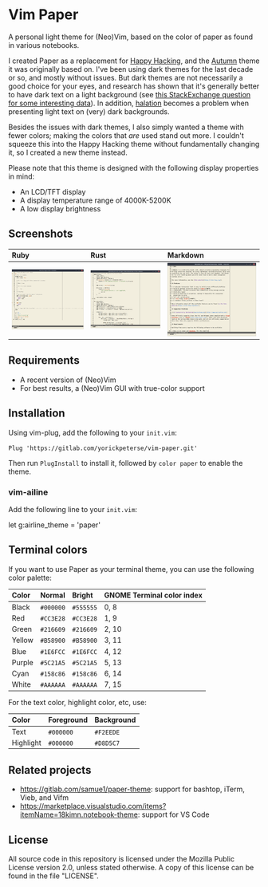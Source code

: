 # Vim Paper

A personal light theme for (Neo)Vim, based on the color of paper as found in
various notebooks.

I created Paper as a replacement for [Happy
Hacking](https://gitlab.com/yorickpeterse/happy_hacking.vim), and the
[Autumn](https://gitlab.com/yorickpeterse/Autumn.vim) theme it was originally
based on. I've been using dark themes for the last decade or so, and mostly
without issues. But dark themes are not necessarily a good choice for your eyes,
and research has shown that it's generally better to have dark text on a light
background (see [this StackExchange question for some interesting
data](https://ux.stackexchange.com/questions/53264/dark-or-white-color-theme-is-better-for-the-eyes)).
In addition, [halation](https://en.wiktionary.org/wiki/halation) becomes a
problem when presenting light text on (very) dark backgrounds.

Besides the issues with dark themes, I also simply wanted a theme with fewer
colors; making the colors that _are_ used stand out more. I couldn't squeeze
this into the Happy Hacking theme without fundamentally changing it, so I
created a new theme instead.

Please note that this theme is designed with the following display properties in
mind:

* An LCD/TFT display
* A display temperature range of 4000K-5200K
* A low display brightness

## Screenshots

| Ruby                          | Rust                          | Markdown
|:------------------------------|:------------------------------|:-------------
| ![Ruby](screenshots/ruby.png) | ![Rust](screenshots/rust.png) | ![Markdown](screenshots/markdown.png)


## Requirements

* A recent version of (Neo)Vim
* For best results, a (Neo)Vim GUI with true-color support

## Installation

Using vim-plug, add the following to your `init.vim`:

    Plug 'https://gitlab.com/yorickpeterse/vim-paper.git'

Then run `PlugInstall` to install it, followed by `color paper` to enable the
theme.

### vim-ailine

Add the following line to your `init.vim`:

let g:airline_theme = 'paper'

## Terminal colors

If you want to use Paper as your terminal theme, you can use the following color
palette:

| Color   | Normal    | Bright    | GNOME Terminal color index
|:--------|:----------|:----------|:--------------------------
| Black   | `#000000` | `#555555` | 0, 8
| Red     | `#CC3E28` | `#CC3E28` | 1, 9
| Green   | `#216609` | `#216609` | 2, 10
| Yellow  | `#B58900` | `#B58900` | 3, 11
| Blue    | `#1E6FCC` | `#1E6FCC` | 4, 12
| Purple  | `#5C21A5` | `#5C21A5` | 5, 13
| Cyan    | `#158c86` | `#158c86` | 6, 14
| White   | `#AAAAAA` | `#AAAAAA` | 7, 15

For the text color, highlight color, etc, use:

| Color     | Foreground | Background
|:----------|:-----------|:------------
| Text      | `#000000`  | `#F2EEDE`
| Highlight | `#000000`  | `#D8D5C7`

## Related projects

- https://gitlab.com/samue1/paper-theme: support for bashtop, iTerm, Vieb, and
  Vifm
- https://marketplace.visualstudio.com/items?itemName=18kimn.notebook-theme:
  support for VS Code

## License

All source code in this repository is licensed under the Mozilla Public License
version 2.0, unless stated otherwise. A copy of this license can be found in the
file "LICENSE".
